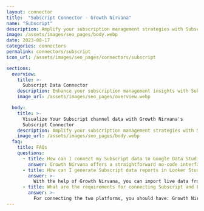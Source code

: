 ```yaml
---
layout: connector
title:  "Subscript Connector - Growth Nirvana"
name: "Subscript"
description: Amplify your subscription management strategies with Subscript insights integrated into Looker Studio.
image: /assets/images/seo_pages/body.webp
date: 2023-08-17
categories: connectors
permalink: connectors/subscript
icon_url: /assets/images/seo_pages/connectors/subscript

sections:
  overview:
    title: >-
      Subscript Data Connector
    description: Enhance your subscription management insights with Subscript integration. Seamlessly merge subscription data from Subscript with Looker Studio's analytical capabilities, unlocking insights that shape subscription strategies, churn analysis, and operational excellence.
    image_url: /assets/images/seo_pages/overview.webp

  body:
    title: >-
      Visualize Your Subscript channel data with Growth Nirvana's
      Subscript Connector
    description: Amplify your subscription management strategies with Subscript insights integrated into Looker Studio.
    image_url: /assets/images/seo_pages/body.webp
  faq:
    title: FAQs
    questions:
      - title: How can I connect my Subscript data to Google Data Studio/Looker Studio?
        answer: Growth Nirvana offers a straightforward no-code interface to connect to Subscript data sources.
      - title: How can I generate Subscript data reports in Looker Studio?
        answer: >-
          With the help of Growth Nirvana, you can import live data from Subscript into Looker Studio. These data can be viewed in charts, tables, and dashboards to generate branded reports that can be shared instantly.
      - title: What are the requirements for connecting Subscript and Looker Studio?
        answer: >-
          For connecting the two platforms, you should have: Growth Nirvana Account and Subscript Ads Account
---
```

